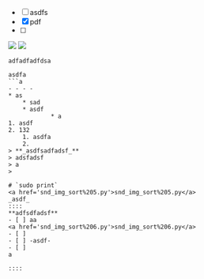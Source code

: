 
- [ ] asdfs
- [x] pdf
- [ ] 
![](2019-03-01/60AFC950-0AF6-439C-95C8-11559DCA2D38%203.png)
![](2019-03-01/Cf7eHZ1W4AEeZJA%203.jpg)


`adfadfadfdsa`	

```
asdfa
```a
- - - -
* as
	* sad
	* asdf
			* a
1. asdf
2. 132
	1. asdfa
	2. 
> **_asdfsadfadsf_**  
> adsfadsf  
> a  
>   
	
# `sudo print`
<a href='snd_img_sort%205.py'>snd_img_sort%205.py</a>
_asdf_
::::
**adfsdfadsf**
- [ ] aa
<a href='snd_img_sort%206.py'>snd_img_sort%206.py</a>
- [ ] 
- [ ] -asdf-
- [ ] 
a
	
::::

